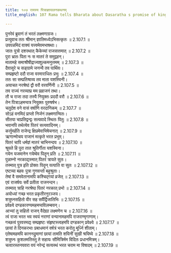 ```yaml
---
title: १०७ रामस्य पित्राज्ञापालनकथनम्
title_english: 107 Rama tells Bharata about Dasaratha s promise of kingdom

---
```

<div class="audioEmbed"  caption="श्रीराम-हरिसीताराममूर्ति-घनपाठिभ्यां वचनम्" src="https://archive.org/download/Ramayana-recitation-Sriram-harisItArAmamUrti-Ghanapaati-v2/Kanda_2/Kanda_2_AYK-107-Ramasya_Pitragnaa_Palana_Kathanam.mp3"></div>

पुनरेवं ब्रुवाणं तं भरतं लक्ष्मणाग्रजः।  
प्रत्युवाच ततः श्रीमान् ज्ञातिमध्येऽभिसत्कृतः ॥ 2.107.1 ॥   
उपपन्नमिदं वाक्यं यत्त्वमेवमभाषथाः।  
जातः पुत्रो दशरथात् कैकेय्यां राजसत्तमात् ॥ 2.107.2 ॥   
पुरा भ्रातः पिता नः स मातरं ते समुद्वहन्।  
मातामहे समाश्रौषीद्राज्यशुल्कमनुत्तमम् ॥ 2.107.3 ॥   
दैवासुरे च सङ्ग्रामे जनन्यै तव पार्थिवः।  
सम्प्रहृष्टो ददौ राजा वरमाराधितः प्रभुः ॥ 2.107.4 ॥   
ततः सा सम्प्रतिश्राव्य तव माता यशस्विनी।  
अयाचत नरश्रेष्ठं द्वौ वरौ वरवर्णिनी ॥ 2.107.5 ॥   
तव राज्यं नरव्याघ्र मम प्रव्राजनं तथा।  
तौ च राजा तदा तस्यै नियुक्तः प्रददौ वरौ ॥ 2.107.6 ॥   
तेन पित्राऽहमप्यत्र नियुक्तः पुरुषर्षभ।  
चतुर्दश वने वासं वर्षाणि वरदानिकम् ॥ 2.107.7 ॥   
सोऽहं वनमिदं प्राप्तो निर्जनं लक्ष्मणान्वितः।  
सीतया चाप्रतिद्वन्द्वः सत्यवादे स्थितः पितुः ॥ 2.107.8 ॥   
भवानपि तथेत्येव पितरं सत्यवादिनम्।  
कर्त्तुमर्हति राजेन्द्र क्षिप्रमेवाभिषेचनात् ॥ 2.107.9 ॥   
ऋणान्मोचय राजानं मत्कृते भरत प्रभुम्।  
पितरं चापि धर्मज्ञं मातरं चाभिनन्दय ॥ 2.107.10 ॥   
श्रूयते हि पुरा तात श्रुतिर्गीता यशस्विना।  
गयेन यजमानेन गयेष्वेव पितॄन् प्रति ॥ 2.107.11 ॥   
पुन्नाम्नो नरकाद्यस्मात् पितरं त्रायते सुतः।  
तस्मात् पुत्र इति प्रोक्तः पितॄन् यत्पाति वा सुतः ॥ 2.107.12 ॥   
एष्टव्या बहवः पुत्रा गुणवन्तो बहुश्रुताः।  
तेषां वै समवेतानामपि कश्चिद्गयां व्रजेत् ॥ 2.107.13 ॥   
एवं राजर्षयः सर्वे प्रतीता राजनन्दन।  
तस्मात् त्राहि नरश्रेष्ठ पितरं नरकात् प्रभो ॥ 2.107.14 ॥   
अयोध्यां गच्छ भरत प्रकृतीरनुरञ्जय।  
शत्रुघ्नसहितो वीर सह सर्वैर्द्विजातिभिः ॥ 2.107.15 ॥   
प्रवेक्ष्ये दण्डकारण्यमहमप्यविलम्बयन्।  
आभ्यां तु सहितो राजन् वैदेह्या लक्ष्मणेन च ॥ 2.107.16 ॥   
त्वं राजा भरत भव स्वयं नराणां वन्यानामहमपि राजराण्मृगाणाम्।  
गच्छत्वं पुरवरमद्य सम्प्रहृष्टः संहृष्टस्त्वहमपि दण्डकान् प्रवेक्ष्ये ॥ 2.107.17 ॥   
छायां ते दिनकरभाः प्रबाधमानं वर्षत्रं भरत करोतु मूर्ध्नि शीताम्।  
एतेषामहमपि काननद्रुमाणां छायां तामति शयिनीं सुखी श्रयिष्ये ॥ 2.107.18 ॥   
शत्रुघ्नः कुशलमतिस्तु ते सहायः सौमित्रिर्मम विदितः प्रधानमित्रम्।  
चत्वारस्तनयवरा वयं नरेन्द्रं सत्यस्थं भरत चराम मा विषादम् ॥ 2.107.19 ॥   